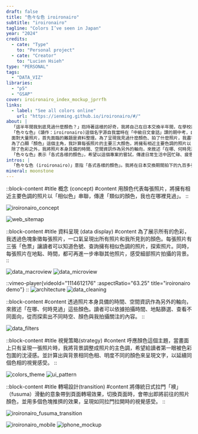 ```yaml
---
draft: false
title: "色々な色 iroironairo"
subtitle: "iroironairo"
tagline: "Colors I’ve seen in Japan"
year: "2024"
credits:
  - cate: "Type"
    to: "Personal project"
  - cate: "Creator"
    to: "Lucien Hsieh"
type: "PERSONAL"
tags:
  - "DATA_VIZ"
libraries:
  - "p5"
  - "GSAP"
cover: iroironairo_index_mockup_jprrfh
links:
  - label: "See all colors online"
    url: "https://ienming.github.io/iroironairo/#/"
about: |
  「這半年間我到底見過什麼顏色？」抱持著這樣的好奇，我將自己在日本交換半年間，在學校亂晃、超市買菜、到處旅遊時拍下的九百多張照片整理成這份作品。
  「色々な色」(讀作：iroironairo)這個名字源自我當時在「中級日文會話」課的期中考，自我介紹時脫口而出這個詞，被他充滿回文的韻律吸引、進而有了這個概念。
  面對大量照片，首先面臨的難題是資料整理。為了呈現我見過什麼顏色、拍了什麼照片，我盡可能保留所有生活中拍攝的面向，只過濾掉構圖相同的照片，留下所有不精雕細琢、隨意拍下的生活照。
  為了凸顯「顏色」這個主角，我計算每張照片的主要三大顏色，將擁有相近主要色調的照片以「相似色」串聯，來傳達「類似的顏色，我也在哪裡見過」這個概念。
  除了色彩之外，我將照片本身具備的時間、空間資訊作為另外的軸向，來敘述「在哪、何時見過」這些顏色。讀者可以依據拍攝時間、地點篩選、查看不同面向，從而探索出不同時空、顏色與我拍攝關注的內容。
  「色々な色」表示「各式各樣的顏色」，希望以這個專案的嘗試，傳達日常生活中因忙碌、疲憊而習以為常的東西，也許換個角度，就能得到些有趣發現。
intros: |
  「色々な色 (iroironairo)」意指「各式各樣的顏色」。我將在日本交換期間拍下的九百多張照片以「顏色」為主題串聯為互動網頁。
mineral: moonstone
---
```

::block-content
#title
概念 (concept)
#content
用顏色代表每張照片，將擁有相近主要色調的照片以「相似色」串聯，傳達「類似的顏色，我也在哪裡見過」。
::

<!-- 不同顏色串聯的意象 -->
![iroironairo_concept](iroironairo_concept_atqmng "")
<!-- 資訊架構那張圖 -->
![web_sitemap](iroironairo_web_sitemap_hbbyjt "")

::block-content
#title
資料呈現 (data display)
#content
為了展示所有的色彩，我透過色塊象徵每張照片，一口氣呈現出所有照片和我所見到的顏色。每張照片有三張「色票」讓讀者可以知道色號、查詢擁有相似色調的照片，探索照片。同時，每張照片在地點、時間，都可再進一步串聯其他照片，感受細部照片拍攝的背景。
::

<!-- 資料從宏觀到微觀 -->
![data_macroview](iroironairo_similar_colors_bxlzaa "")
![data_microview](iroironairo_microview_saqy6j "")

::vimeo-player{videoId="1114612176" :aspectRatio="63.25" title="iroironairo demo"}
::
![architecture](iroironairo_architecture_t2dmjq "")
![data_cleaning](iroironairo_data_cleaning_backend "")

::block-content
#content
透過照片本身具備的時間、空間資訊作為另外的軸向，來敘述「在哪、何時見過」這些顏色。讀者可以依據拍攝時間、地點篩選、查看不同面向，從而探索出不同時空、顏色與我拍攝關注的內容。
::

<!-- 篩選器 -->
![data_filters](iroironairo_filters_lfxhsy "")


::block-content
#title
視覺策略(strategy)
#content
呼應顏色這個主題，當畫面上只有呈現一張照片時，我將背景調整成照片的主色調，希望給讀者第一眼被色彩包圍的沈浸感。並計算出與背景相同色相、明度不同的顏色來呈現文字，以延續同個色相的視覺感受。
::

![colors_theme](iroironairo_colors_theme_pm2urq "")
![ui_pattern](iroironairo_ui_pattern_e0mn7s "")

::block-content
#title
轉場設計(transition)
#content
將傳統日式拉門「襖」（fusuma）滑動的意象帶到頁面轉場效果，切換頁面時，會帶出即將前往的照片顏色，並用多個色塊推擠的效果，呈現如同拉門拉開時的視覺感受。
::
<!-- Fusuma -->
<!-- 影片 GIF -->
![iroironairo_fusuma_transition](iroironairo_transition_plfzcw "")
<!-- 手機版 UI -->
![iroironairo_mobile](iroironairo_mobile_e7p7lo "")
![iphone_mockup](iphone_mockups_xizeti "")